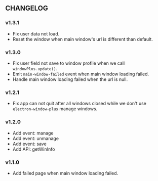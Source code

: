 ## CHANGELOG

### v1.3.1

  - Fix user data not load.
  - Reset the window when main window's url is different than default.

### v1.3.0

  - Fix user field not save to window profile when we call `windowPlus.update()`.
  - Emit `main-window-failed` event when main window loading failed.
  - Handle main window loading failed when the url is null.

### v1.2.1

  - Fix app can not quit after all windows closed while we don't use `electron-window-plus` manage windows.

### v1.2.0

  - Add event: manage
  - Add event: unmanage
  - Add event: save
  - Add API: getWinInfo

### v1.1.0

  - Add failed page when main window loading failed.